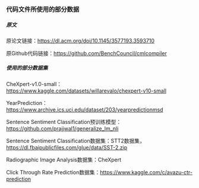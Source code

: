 ### 代码文件所使用的部分数据

##### 原文

原论文链接：https://dl.acm.org/doi/10.1145/3577193.3593710

原Github代码链接：https://github.com/BenchCouncil/cmlcompiler

##### 使用的部分数据集

CheXpert-v1.0-small：https://www.kaggle.com/datasets/willarevalo/chexpert-v10-small

YearPrediction：https://www.archive.ics.uci.edu/dataset/203/yearpredictionmsd

 Sentence Sentiment Classification预训练模型：https://github.com/prajjwal1/generalize_lm_nli

 Sentence Sentiment Classification数据集：STT2数据集，https://dl.fbaipublicfiles.com/glue/data/SST-2.zip

Radiographic Image Analysis数据集：CheXpert

Click Through Rate Prediction数据集：https://www.kaggle.com/c/avazu-ctr-prediction

